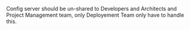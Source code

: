 Config server should be un-shared to Developers and Architects and Project Management team, only Deployement Team only have to handle this.

